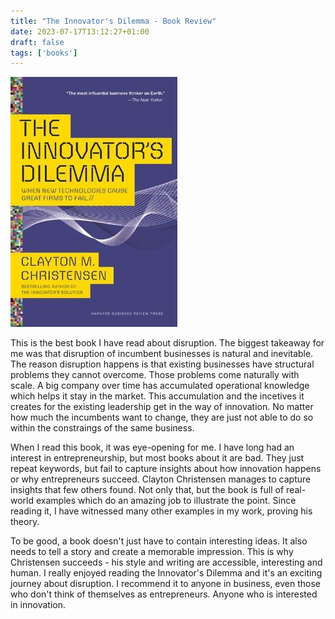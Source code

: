 ```yaml
---
title: "The Innovator's Dilemma - Book Review"
date: 2023-07-17T13:12:27+01:00
draft: false
tags: ['books']
---
```


![Innovator's Dilemma Cover](/innovators-dilemma-cover.jpg)

This is the best book I have read about disruption. The biggest takeaway for me was that disruption of incumbent businesses is natural and inevitable. The reason disruption happens is that existing businesses have structural problems they cannot overcome. Those problems come naturally with scale. A big company over time has accumulated operational knowledge which helps it stay in the market. This accumulation and the incetives it creates for the existing leadership get in the way of innovation. No matter how much the incumbents want to change, they are just not able to do so within the constraings of the same business.

When I read this book, it was eye-opening for me. I have long had an interest in entrepreneurship, but most books about it are bad. They just repeat keywords, but fail to capture insights about how innovation happens or why entrepreneurs succeed. Clayton Christensen manages to capture insights that few others found. Not only that, but the book is full of real-world examples which do an amazing job to illustrate the point. Since reading it, I have witnessed many other examples in my work, proving his theory.

To be good, a book doesn't just have to contain interesting ideas. It also needs to tell a story and create a memorable impression. This is why Christensen succeeds - his style and writing are accessible, interesting and human. I really enjoyed reading the Innovator's Dilemma and it's an exciting journey about disruption. I recommend it to anyone in business, even those who don't think of themselves as entrepreneurs. Anyone who is interested in innovation.